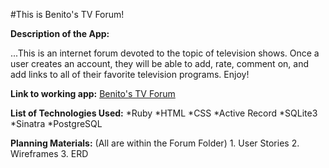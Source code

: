 #This is Benito's TV Forum!

**Description of the App:**

...This is an internet forum devoted to the topic of television shows. Once a user creates an account, they will be able to add, rate, comment on, and add links to all of their favorite television programs. Enjoy!

**Link to working app:**
[Benito's TV Forum](https://salty-plateau-4064.herokuapp.com/)

**List of Technologies Used:**
	*Ruby
	*HTML
	*CSS
	*Active Record
	*SQLite3
	*Sinatra
	*PostgreSQL

**Planning Materials:**	
(All are within the Forum Folder)
	1. User Stories
	2. Wireframes
	3. ERD
